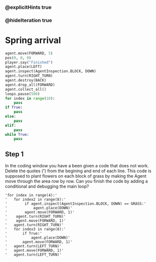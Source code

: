 ### @explicitHints true
### @hideIteration true 

# Spring arrival

```python
agent.move(FORWARD, 5)
pos(0, 0, 0)
player.say("Finished")
agent.place(LEFT)
agent.inspect(AgentInspection.BLOCK, DOWN) 
agent.turn(RIGHT_TURN)
agent.destroy(BACK)
agent.drop_all(FORWARD)
agent.collect_all()
loops.pause(500)
for index in range(10):
    pass
if True: 
    pass
else: 
    pass
elif:
    pass
while True:
    pass
```

## Step 1
In the coding window you have a been given a code that does not work. Delete the quotes (**'**) from the begining and end of each line. 
This code is supposed to plant flowers on each block of grass by making the Agent move through the area row by row.
Can you finish the code by adding a conditional and debugging the main loop?
```template
'for index in range(4):'
'   for index2 in range(8):'
'        if agent.inspect(AgentInspection.BLOCK, DOWN) == GRASS:'
'            agent.place(DOWN)'
'        agent.move(FORWARD, 1)'
'    agent.turn(RIGHT_TURN)'
'    agent.move(FORWARD, 1)'
'   agent.turn(RIGHT_TURN)'
'   for index3 in range(8):'
'       if True:'
'           agent.place(DOWN)'
'       agent.move(FORWARD, 1)'
'   agent.turn(LEFT_TURN)'
'   agent.move(FORWARD, 1)'
'   agent.turn(LEFT_TURN)'
```

